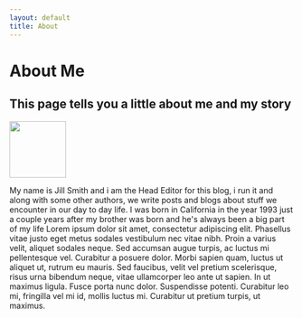 ```yaml
---
layout: default
title: About
---
```

# About Me
## This page tells you a little about me and my story
<img src="https://cdn2.iconfinder.com/data/icons/person-gender-hairstyle-clothes-variations/48/Female-Side-comb-O-neck-512.png" width="100px" height="100px">
<p class="ummig">My name is Jill Smith and i am the Head Editor for this blog, i run it and along with some other authors, we write posts and blogs about stuff we encounter in our day to day life. I was born in California in the year 1993 just a couple years after my brother was born and he's always been a big part of my life
Lorem ipsum dolor sit amet, consectetur adipiscing elit. Phasellus vitae justo eget metus sodales vestibulum nec vitae nibh. Proin a varius velit, aliquet sodales neque. Sed accumsan augue turpis, ac luctus mi pellentesque vel. Curabitur a posuere dolor. Morbi sapien quam, luctus ut aliquet ut, rutrum eu mauris. Sed faucibus, velit vel pretium scelerisque, risus urna bibendum neque, vitae ullamcorper leo ante ut sapien. In ut maximus ligula. Fusce porta nunc dolor. Suspendisse potenti. Curabitur leo mi, fringilla vel mi id, mollis luctus mi. Curabitur ut pretium turpis, ut maximus.
</p>